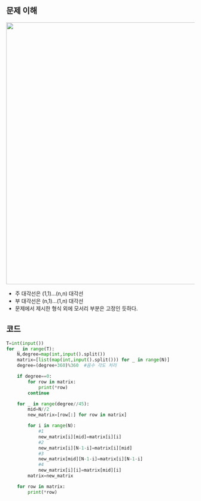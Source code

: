 ## 문제 이해
<img src="https://github.com/user-attachments/assets/85de65b0-4b91-4ddb-b243-a10785d07d89" width="700"/><br>
- 주 대각선은 (1,1)...(n,n) 대각선
- 부 대각선은 (n,1)...(1,n) 대각선
- 문제에서 제시한 형식 외에 모서리 부분은 고정인 듯하다.
## 코드
```python
T=int(input())
for _ in range(T):
    N,degree=map(int,input().split())
    matrix=[list(map(int,input().split())) for _ in range(N)]
    degree=(degree+360)%360  #음수 각도 처리

    if degree==0:
        for row in matrix:
            print(*row)
        continue

    for _ in range(degree//45):
        mid=N//2
        new_matrix=[row[:] for row in matrix]  

        for i in range(N):
            #1
            new_matrix[i][mid]=matrix[i][i]     
            #2
            new_matrix[i][N-1-i]=matrix[i][mid]    
            #3
            new_matrix[mid][N-1-i]=matrix[i][N-1-i] 
            #4
            new_matrix[i][i]=matrix[mid][i]             
        matrix=new_matrix

    for row in matrix:
        print(*row)
```
